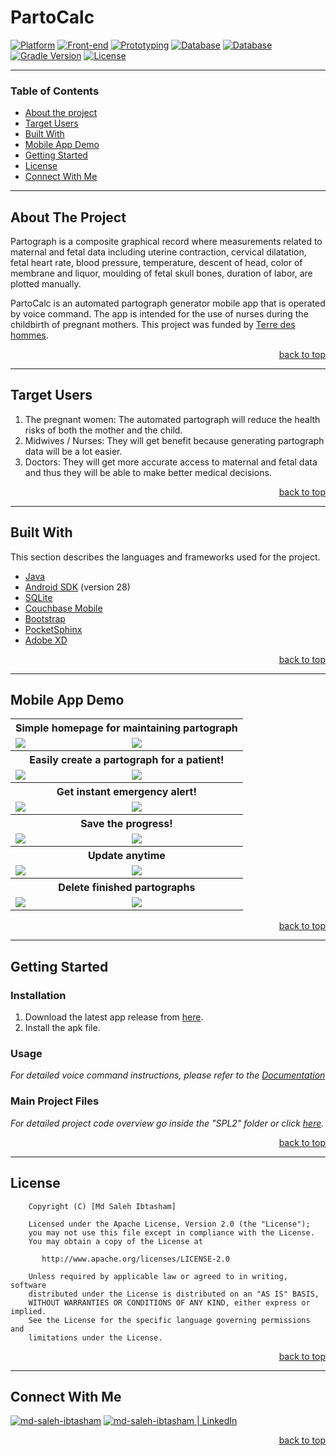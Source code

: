 # PartoCalc
[![Platform](https://img.shields.io/badge/Android-3DDC84?style=flat&logo=android&logoColor=white)](https://developer.android.com/about/versions/pie)
[![Front-end](https://img.shields.io/badge/Bootstrap-563D7C?style=flat&logo=bootstrap&logoColor=white)](https://getbootstrap.com/docs/3.4/)
[![Prototyping](https://img.shields.io/badge/Adobe%20XD-470137?style=flat&logo=Adobe%20XD&logoColor=#FF61F6)](https://www.adobe.com/products/xd.html)
[![Database](https://img.shields.io/badge/Couchbase-EA2328?style=flat&logo=couchbase&logoColor=white)](https://www.couchbase.com/products/mobile)
[![Database](https://img.shields.io/badge/SQLite-07405E?style=flat&logo=sqlite&logoColor=white)](https://www.sqlite.org/index.html)
[![Gradle Version](https://img.shields.io/badge/gradle-02303A?style=flat&logo=gradle&logoColor=white)](https://docs.gradle.org/current/release-notes)
[![License](https://img.shields.io/badge/license-Apache-lightgreen)](https://www.apache.org/licenses/LICENSE-2.0)

---

### Table of Contents

- [About the project](#about-the-project)
- [Target Users](#target-users)
- [Built With](#built-with)
- [Mobile App Demo](#mobile-app-demo)
- [Getting Started](#getting-started)
- [License](#license)
- [Connect With Me](#connect-with-me)

---

## About The Project

Partograph is a composite graphical record where measurements related to maternal and fetal data including uterine contraction, cervical dilatation, fetal heart rate, blood pressure, temperature, descent of head, color of membrane and liquor, moulding of fetal skull bones, duration of labor, are plotted manually.

PartoCalc is an automated partograph generator mobile app that is operated by voice command. The app is intended for the use of nurses during the childbirth of pregnant mothers. This project was funded by [Terre des hommes](https://www.tdh.ch/en).

<p align="right"><a href="#partocalc">back to top</a></p>

---

## Target Users

1.  The pregnant women: The automated partograph will reduce the health risks of both the mother and the child.
2.  Midwives / Nurses: They will get benefit because generating partograph data will be a lot easier.
3.  Doctors: They will get more accurate access to maternal and fetal data and thus they will be able to make better medical decisions.

<p align="right"><a href="#partocalc">back to top</a></p>

---

## Built With

This section describes the languages and frameworks used for the project.

- [Java](https://www.java.com/en/)
- [Android SDK](https://developer.android.com/about/versions/pie) (version 28)
- [SQLite](https://www.sqlite.org/index.html)
- [Couchbase Mobile](https://www.couchbase.com/products/mobile)
- [Bootstrap](https://getbootstrap.com/docs/3.4/)
- [PocketSphinx](https://github.com/cmusphinx/pocketsphinx)
- [Adobe XD](https://www.adobe.com/products/xd.html)

<p align="right"><a href="#partocalc">back to top</a></p>

---
## Mobile App Demo

<table style="width:100%" class="center">
  <tr>
    <th colspan =  "100%">Simple homepage for maintaining partograph</th>
  </tr>
  <tr>
    <td><img src="Documentation/Demo/image_1.png"/></td>
    <td><img src="Documentation/Demo/image_2.png"/></td>
  </tr>
  <tr>
    <th colspan =  "100%">Easily create a partograph for a patient!</th>
  </tr>
  <tr>
    <td><img src="Documentation/Demo/image_3.png"/></td>
    <td><img src="Documentation/Demo/image_4.png"/></td>
  </tr>
  <tr>
    <th colspan =  "100%">Get instant emergency alert!</th>
  </tr>
  <tr>
    <td><img src="Documentation/Demo/image_5.png"/></td>
    <td><img src="Documentation/Demo/image_6.png"/></td>
  </tr>
  <tr>
    <th colspan =  "100%">Save the progress!</th>
  </tr>
  <tr>
    <td><img src="Documentation/Demo/image_7.png"/></td>
    <td><img src="Documentation/Demo/image_8.png"/></td>
  </tr>
  <tr>
    <th colspan =  "100%">Update anytime</th>
  </tr>
  <tr>
    <td><img src="Documentation/Demo/image_9.png"/></td>
    <td><img src="Documentation/Demo/image_10.png"/></td>
  </tr>
    <tr>
    <th colspan =  "100%">Delete finished partographs</th>
  </tr>
  <tr>
    <td><img src="Documentation/Demo/image_12.png"/></td>
    <td><img src="Documentation/Demo/image_13.png"/></td>
  </tr>
</table>

<p align="right"><a href="#partocalc">back to top</a></p>

---

## Getting Started
### Installation

1. Download the latest app release from [here](https://github.com/Saleh-Ibtasham/PartoCalc/releases/tag/v2.0).
2. Install the apk file.

### Usage

*For detailed voice command instructions, please refer to the [Documentation](https://github.com/Saleh-Ibtasham/PartoCalc/blob/master/Documentation/PartoCalc%20User%20Manual%20v2.pdf)*

### Main Project Files
*For detailed project code overview go inside the "SPL2" folder or click [here](https://github.com/Saleh-Ibtasham/PartoCalc/tree/master/SPL2).*

<p align="right"><a href="#partocalc">back to top</a></p>

---

## License

```
    Copyright (C) [Md Saleh Ibtasham]

    Licensed under the Apache License, Version 2.0 (the "License");
    you may not use this file except in compliance with the License.
    You may obtain a copy of the License at

       http://www.apache.org/licenses/LICENSE-2.0

    Unless required by applicable law or agreed to in writing, software
    distributed under the License is distributed on an "AS IS" BASIS,
    WITHOUT WARRANTIES OR CONDITIONS OF ANY KIND, either express or implied.
    See the License for the specific language governing permissions and
    limitations under the License.
```

<p align="right"><a href="#partocalc">back to top</a></p>

---

## Connect With Me

[<img alt="md-saleh-ibtasham" src="https://img.shields.io/badge/website-000000?style=for-the-badge&logoColor=white" />][website]
[<img alt="md-saleh-ibtasham | LinkedIn" src="https://img.shields.io/badge/LinkedIn-0077B5?style=for-the-badge&logo=linkedin&logoColor=white" />][linkedin]

<p align="right"><a href="#partocalc">back to top</a></p>


[website]: https://sites.google.com/view/md-saleh-ibtasham/home
[linkedin]: https://www.linkedin.com/in/saleh-ibtasham/